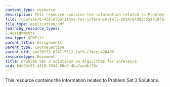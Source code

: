 ```yaml
---
content_type: resource
description: This resource contains the information related to Problem Set 3 Solutions.
file: /courses/6-438-algorithms-for-inference-fall-2014/84d92c554410f84400a94ba7aedbf15c_MIT6_438F14_ps3_sol.pdf
file_type: application/pdf
learning_resource_types:
- Assignments
ocw_type: OCWFile
parent_title: Assignments
parent_type: CourseSection
parent_uid: e4e26ff3-b747-5512-2af9-c34cec428488
resourcetype: Document
title: Problem Set 3 Solutions on Algorithms for Inference
uid: 84d92c55-4410-f844-00a9-4ba7aedbf15c
---
```

This resource contains the information related to Problem Set 3 Solutions.

